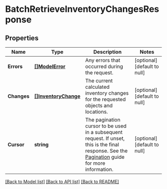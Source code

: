 # BatchRetrieveInventoryChangesResponse

## Properties
Name | Type | Description | Notes
------------ | ------------- | ------------- | -------------
**Errors** | [**[]ModelError**](Error.md) | Any errors that occurred during the request. | [optional] [default to null]
**Changes** | [**[]InventoryChange**](InventoryChange.md) | The current calculated inventory changes for the requested objects and locations. | [optional] [default to null]
**Cursor** | **string** | The pagination cursor to be used in a subsequent request. If unset, this is the final response. See the [Pagination](https://developer.squareup.com/docs/working-with-apis/pagination) guide for more information. | [optional] [default to null]

[[Back to Model list]](../README.md#documentation-for-models) [[Back to API list]](../README.md#documentation-for-api-endpoints) [[Back to README]](../README.md)

